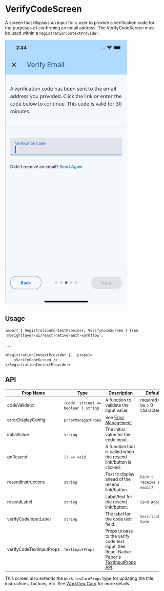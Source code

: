 # VerifyCodeScreen

A screen that displays an input for a user to provide a verification code for the purposes of confirming an email address. The VerifyCodeScreen must be used within a `RegistrationContextProvider`.

<img width="400" alt="Verify Code" src="../../media/screens/verify-email.png">

## Usage

```tsx
import { RegistrationContextProvider, VerifyCodeScreen } from '@brightlayer-ui/react-native-auth-workflow';

...

<RegistrationContextProvider {...props}>
    <VerifyCodeScreen />
</RegistrationContextProvider>
```

## API

| Prop Name                | Type                                  | Description                                                                                                                                                             | Default                       |
| ------------------------ | ------------------------------------- | ----------------------------------------------------------------------------------------------------------------------------------------------------------------------- | ----------------------------- |
| codeValidator            | `(code: string) => boolean \| string` | A function to validate the input value                                                                                                                                  | required to be > 0 characters |
| errorDisplayConfig       | `ErrorManagerProps`                   | See [Error Management](../error-management.md)                                                                                                                          |                               |
| initialValue             | `string`                              | The initial value for the code input.                                                                                                                                   |                               |
| onResend                 | `() => void`                          | A function that is called when the resend link/button is clicked.                                                                                                       |                               |
| resendInstructions       | `string`                              | Text to display ahead of the resend link/button.                                                                                                                        | `Didn't receive an email?`    |
| resendLabel              | `string`                              | Label/text for the resend link/button.                                                                                                                                  | `Send Again`                  |
| verifyCodeInputLabel     | `string`                              | The label for the code text field.                                                                                                                                      | `Verification Code`           |
| verifyCodeTextInputProps | `TextInputProps`                      | Props to pass to the verify code text input. See React Native Paper's [TextInputProps API](https://callstack.github.io/react-native-paper/docs/components/TextInput/#textinput-props). |                               |

This screen also extends the `WorkflowCardProps` type for updating the title, instructions, buttons, etc. See [Workflow Card](../components/workflow-card.md) for more details.
